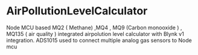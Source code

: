 # AirPollutionLevelCalculator
Node MCU based MQ2 ( Methane) ,MQ4 , MQ9 (Carbon monooxide ) , MQ135 ( air quality ) integrated airpolution level calculator with Blynk v1 integration. ADS1015 used to connect multiple analog gas sensors to Node mcu
